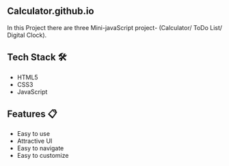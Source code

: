## Calculator.github.io
In this Project there are three Mini-javaScript project- (Calculator/ ToDo List/ Digital Clock).

## Tech Stack 🛠️

- HTML5
- CSS3
- JavaScript

## Features 📋

- Easy to use
- Attractive UI
- Easy to navigate
- Easy to customize
